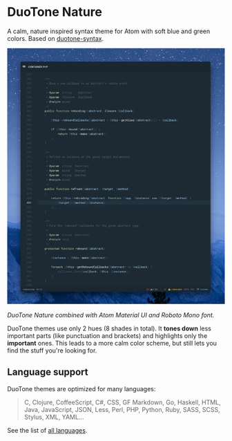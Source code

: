 # DuoTone Nature

A calm, nature inspired syntax theme for Atom with soft blue and green colors. Based on [duotone-syntax](https://github.com/simurai/duotone-syntax).

![DuoTone Theme](https://github.com/gmpetpet/duotone-nature-syntax/raw/master/screenshot.jpg)

*DuoTone Nature combined with Atom Material UI and Roboto Mono font.*

DuoTone themes use only 2 hues (8 shades in total). It __tones down__ less important parts (like punctuation and brackets) and highlights only the __important__ ones. This leads to a more calm color scheme, but still lets you find the stuff you're looking for.

## Language support

DuoTone themes are optimized for many languages:

> C, Clojure, CoffeeScript, C#, CSS, GF Markdown, Go, Haskell, HTML, Java, JavaScript, JSON, Less, Perl, PHP, Python, Ruby, SASS, SCSS, Stylus, XML, YAML...

See the list of [all languages](/styles/languages).
